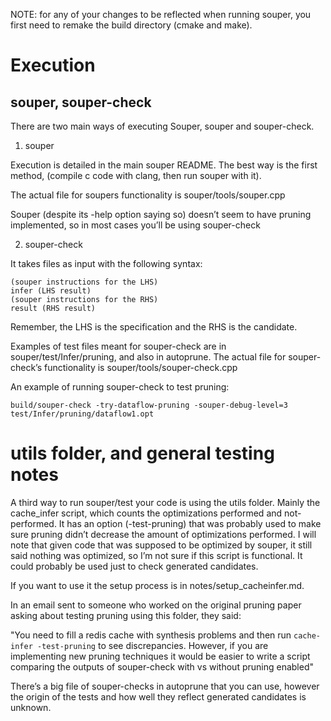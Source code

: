 NOTE: for any of your changes to be reflected when running souper, you first need to remake the build directory (cmake and make).

# Execution

## souper, souper-check

There are two main ways of executing Souper, souper and souper-check.

1. souper

Execution is detailed in the main souper README. The best way is the first method, (compile c code with clang, then run souper with it).

The actual file for soupers functionality is souper/tools/souper.cpp

Souper (despite its -help option saying so) doesn’t seem to have pruning implemented, so in most cases you’ll be using souper-check

2. souper-check

It takes files as input with the following syntax:
```
(souper instructions for the LHS)
infer (LHS result)
(souper instructions for the RHS)
result (RHS result)
```
Remember, the LHS is the specification and the RHS is the candidate.

Examples of test files meant for souper-check are in souper/test/Infer/pruning, and also in autoprune.
The actual file for souper-check’s functionality is souper/tools/souper-check.cpp

An example of running souper-check to test pruning:
```
build/souper-check -try-dataflow-pruning -souper-debug-level=3 test/Infer/pruning/dataflow1.opt
```

# utils folder, and general testing notes

A third way to run souper/test your code is using the utils folder. Mainly the cache_infer script, which  counts the optimizations performed and not-performed. It has an option (-test-pruning) that was probably used to make sure pruning  didn’t decrease the amount of optimizations performed. I will note that given code that was supposed to be optimized by souper, it still said nothing was optimized, so I’m not sure if this script is functional. It could probably be used just to check generated candidates.

If you want to use it the setup process is in notes/setup_cacheinfer.md.

In an email sent to someone who worked on the original pruning paper asking about testing pruning using this folder, they said:

"You need to fill a redis cache with synthesis problems and then run `cache-infer -test-pruning` to see discrepancies.  However, if you are implementing new pruning techniques it would be easier to write a script comparing the outputs of souper-check with vs without pruning enabled"

There’s a big file of souper-checks in autoprune that you can use, however the origin of the tests and how well they reflect generated candidates is unknown.
